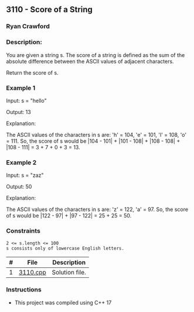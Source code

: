 ## 3110 - Score of a String
### Ryan Crawford
### Description: 


You are given a string s. The score of a string is defined as the sum of the absolute difference between the ASCII values of adjacent characters.

Return the score of s.

### Example 1




Input: s = "hello"

Output: 13

Explanation:

The ASCII values of the characters in s are: 'h' = 104, 'e' = 101, 'l' = 108, 'o' = 111. So, the score of s would be |104 - 101| + |101 - 108| + |108 - 108| + |108 - 111| = 3 + 7 + 0 + 3 = 13.




### Example 2




Input: s = "zaz"

Output: 50

Explanation:

The ASCII values of the characters in s are: 'z' = 122, 'a' = 97. So, the score of s would be |122 - 97| + |97 - 122| = 25 + 25 = 50.

### Constraints

    2 <= s.length <= 100
    s consists only of lowercase English letters.





|   #   | File                       | Description                                                |
| :---: | -------------------------- | ---------------------------------------------------------- |
|   1   | [3110.cpp](./3110.cpp)     | Solution file.                                             |

### Instructions

- This project was compiled using C++ 17
